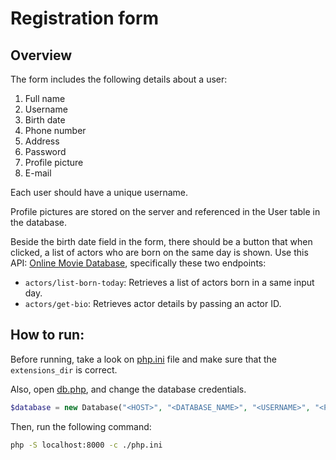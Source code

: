 # Registration form

## Overview 

The form includes the following details about a user:

1. Full name
2. Username
3. Birth date
4. Phone number
5. Address
6. Password
7. Profile picture
8. E-mail

Each user should have a unique username.

Profile pictures are stored on the server and referenced in the User table in the database.

Beside the birth date field in the form, there should be a button that when clicked, a list of actors who are born on the same day is shown. Use this API: [Online Movie Database](https://rapidapi.com/apidojo/api/online-movie-database/), specifically these two endpoints:

- `actors/list-born-today`: Retrieves a list of actors born in a same input day.
- `actors/get-bio`: Retrieves actor details by passing an actor ID.


## How to run:

Before running, take a look on [php.ini](./php.ini) file and make sure that the `extensions_dir` is correct.

Also, open [db.php](./db.php), and change the database credentials.


```php
$database = new Database("<HOST>", "<DATABASE_NAME>", "<USERNAME>", "<PASSWORD>");
```

Then, run the following command:

```bash
php -S localhost:8000 -c ./php.ini
```
